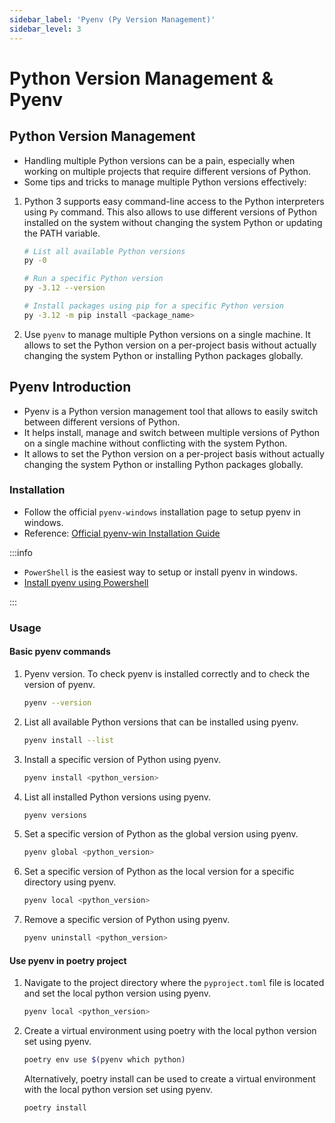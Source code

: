 ```yaml
---
sidebar_label: 'Pyenv (Py Version Management)'
sidebar_level: 3
---
```


# Python Version Management & Pyenv

## Python Version Management

- Handling multiple Python versions can be a pain, especially when working on multiple projects that require different
  versions of Python.
- Some tips and tricks to manage multiple Python versions effectively:

1. Python 3 supports easy command-line access to the Python interpreters using `Py` command. This also allows to
   use different versions of Python installed on the system without changing the system Python or updating the PATH
   variable.

   ```bash
   # List all available Python versions
   py -0

   # Run a specific Python version
   py -3.12 --version

   # Install packages using pip for a specific Python version
   py -3.12 -m pip install <package_name>
   ```

2. Use `pyenv` to manage multiple Python versions on a single machine. It allows to set the Python version on a
   per-project basis without actually changing the system Python or installing Python packages globally.

## Pyenv Introduction

- Pyenv is a Python version management tool that allows to easily switch between different versions of Python.
- It helps install, manage and switch between multiple versions of Python on a single machine without conflicting
  with the system Python.
- It allows to set the Python version on a per-project basis without actually changing the system Python or installing
  Python packages globally.

### Installation

- Follow the official `pyenv-windows` installation page to setup pyenv in windows.
- Reference: [Official pyenv-win Installation Guide](https://pyenv-win.github.io/pyenv-win/)

:::info

- `PowerShell` is the easiest way to setup or install pyenv in windows.
- [Install pyenv using Powershell](https://pyenv-win.github.io/pyenv-win/docs/installation.html#powershell)

:::

### Usage

#### Basic pyenv commands

1. Pyenv version. To check pyenv is installed correctly and to check the version of pyenv.

   ```bash
   pyenv --version
   ```

2. List all available Python versions that can be installed using pyenv.

   ```bash
   pyenv install --list
   ```

3. Install a specific version of Python using pyenv.

   ```bash
   pyenv install <python_version>
   ```

4. List all installed Python versions using pyenv.

   ```bash
   pyenv versions
   ```

5. Set a specific version of Python as the global version using pyenv.

   ```bash
   pyenv global <python_version>
   ```

6. Set a specific version of Python as the local version for a specific directory using pyenv.

   ```bash
   pyenv local <python_version>
   ```

7. Remove a specific version of Python using pyenv.

   ```bash
   pyenv uninstall <python_version>
   ```

#### Use pyenv in poetry project

1. Navigate to the project directory where the `pyproject.toml` file is located and set the local python version using
   pyenv.

   ```bash
   pyenv local <python_version>
   ```

2. Create a virtual environment using poetry with the local python version set using pyenv.

   ```bash
   poetry env use $(pyenv which python)
   ```

   Alternatively, poetry install can be used to create a virtual environment with the local python version set using
   pyenv.

   ```bash
   poetry install
   ```
